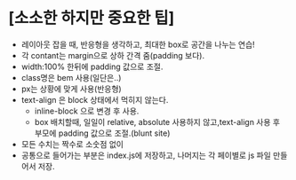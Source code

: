 [소소한 하지만 중요한 팁]
===
* 레이아웃 잡을 때, 반응형을 생각하고, 최대한 box로 공간을 나누는 연습!
* 각 contant는 margin으로 상하 간격 줌(padding 보다).
* width:100% 한뒤에 padding 값으로 조절.
* class명은 bem 사용(일단은..) 
* px는 상황에 맞게 사용(반응형)
* text-align 은 block 상태에서 먹히지 않는다.
    - inline-block 으로 변경 후 사용.
    - box 배치할때, 일일이 relative, absolute 사용하지 않고,text-align 사용 후 부모에 padding 값으로 조절.(blunt site)
* 모든 수치는 짝수로 소숫점 없이
* 공통으로 들어가는 부분은 index.js에 저장하고, 나머지는 각 페이별로 js 파일 만들어서 저장.
<!-- 6. 검색엔진에 길잡이 되는 태그.
검색엔진은 이 태그덕에 웹을 찾아서 최고의 검색결과는 나타낼 수 있다.
도시의 길과 인채의 혈관 같은 태그
이게 없으면 고립됨.
하이퍼text 가 이 태그를 의미한다.
achor의 첫글자
닷을 의미함 정보의 바다에 정박한다의 의미
링크??
html specification 검색

7. <title>을 사용하명 검색엔진이 제목으로 인식한다.
안쓰면 손해
제목을 사용자에게 명시적으로 보여줌.
8. urf-8로 저장해야 문제가 되지 않는다.
web utf-8로 만들어 짐.
char 캐릭터set셋
9. 시멘틱태그 : 태그 이름 그대로 코드를 사용하는 것. 부수적인 효과 검색엔진 -->